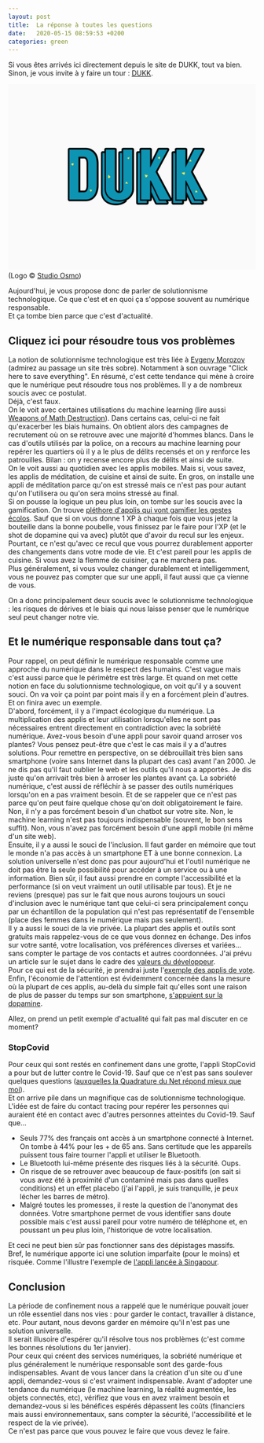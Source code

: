 ```yaml
---
layout: post
title:  La réponse à toutes les questions
date:   2020-05-15 08:59:53 +0200
categories: green
---
```


Si vous êtes arrivés ici directement depuis le site de DUKK, tout va bien.  
Sinon, je vous invite à y faire un tour : [DUKK](https://dukk.surge.sh).  
   
![DUKK](/assets/dukk.webp)
(Logo &copy; [Studio Osmo](https://twitter.com/Moetxea))

   
Aujourd'hui, je vous propose donc de parler de solutionnisme technologique. Ce que c'est et en quoi ça s'oppose souvent au numérique responsable.  
Et ça tombe bien parce que c'est d'actualité. 

## Cliquez ici pour résoudre tous vos problèmes
La notion de solutionnisme technologique est très liée à [Evgeny Morozov](https://www.evgenymorozov.com/) (admirez au passage un site très sobre). Notamment à son ouvrage "Click here to save everything". En résumé, c'est cette tendance qui mène à croire que le numérique peut résoudre tous nos problèmes. Il y a de nombreux soucis avec ce postulat.   
Déjà, c'est faux.  
On le voit avec certaines utilisations du machine learning (lire aussi [Weapons of Math Destruction](https://en.wikipedia.org/wiki/Weapons_of_Math_Destruction)). Dans certains cas, celui-ci ne fait qu'exacerber les biais humains. On obtient alors des campagnes de recrutement où on se retrouve avec une majorité d'hommes blancs. Dans le cas d'outils utilisés par la police, on a recours au machine learning pour repérer les quartiers où il y a le plus de délits recensés et on y renforce les patrouilles. Bilan : on y recense encore plus de délits et ainsi de suite.  
On le voit aussi au quotidien avec les applis mobiles. Mais si, vous savez, les applis de méditation, de cuisine et ainsi de suite. En gros, on installe une appli de méditation parce qu'on est stressé mais ce n'est pas pour autant qu'on l'utilisera ou qu'on sera moins stressé au final.  
Si on pousse la logique un peu plus loin, on tombe sur les soucis avec la gamification. On trouve [pléthore d'applis qui vont gamifier les gestes écolos](http://ldevernay.github.io/green/2019/06/10/transition.html). Sauf que si on vous donne 1 XP à chaque fois que vous jetez la bouteille dans la bonne poubelle, vous finissez par le faire pour l'XP (et le shot de dopamine qui va avec) plutôt que d'avoir du recul sur les enjeux. Pourtant, ce n'est qu'avec ce recul que vous pourrez durablement apporter des changements dans votre mode de vie. Et c'est pareil pour les applis de cuisine. Si vous avez la flemme de cuisiner, ça ne marchera pas.  
Plus généralement, si vous voulez changer durablement et intelligemment, vous ne pouvez pas compter que sur une appli, il faut aussi que ça vienne de vous.  
   
On a donc principalement deux soucis avec le solutionnisme technologique : les risques de dérives et le biais qui nous laisse penser que le numérique seul peut changer notre vie.  
  
## Et le numérique responsable dans tout ça?
Pour rappel, on peut définir le numérique responsable comme une approche du numérique dans le respect des humains. C'est vague mais c'est aussi parce que le périmètre est très large. Et quand on met cette notion en face du solutionnisme technologique, on voit qu'il y a souvent souci.
On va voir ça point par point mais il y en a forcément plein d'autres.  
Et on finira avec un exemple.   
D'abord, forcément, il y a l'impact écologique du numérique. La multiplication des applis et leur utilisation lorsqu'elles ne sont pas nécessaires entrent directement en contradiction avec la sobriété numérique. Avez-vous besoin d'une appli pour savoir quand arroser vos plantes? Vous pensez peut-être que c'est le cas mais il y a d'autres solutions. Pour remettre en perspective, on se débrouillait très bien sans smartphone (voire sans Internet dans la plupart des cas) avant l'an 2000. Je ne dis pas qu'il faut oublier le web et les outils qu'il nous a apportés. Je dis juste qu'on arrivait très bien à arroser les plantes avant ça. La sobriété numérique, c'est aussi de réfléchir à se passer des outils numériques lorsqu'on en a pas vraiment besoin. Et de se rappeler que ce n'est pas parce qu'on peut faire quelque chose qu'on doit obligatoirement le faire. Non, il n'y a pas forcément besoin d'un chatbot sur votre site. Non, le machine learning n'est pas toujours indispensable (souvent, le bon sens suffit). Non, vous n'avez pas forcément besoin d'une appli mobile (ni même d'un site web).    
Ensuite, il y a aussi le souci de l'inclusion. Il faut garder en mémoire que tout le monde n'a pas accès à un smartphone ET à une bonne connexion. La solution universelle n'est donc pas pour aujourd'hui et l'outil numérique ne doit pas être la seule possibilité pour accéder à un service ou à une information. Bien sûr, il faut aussi prendre en compte l'accessibilité et la performance (si on veut vraiment un outil utilisable par tous). Et je ne reviens (presque) pas sur le fait que nous aurons toujours un souci d'inclusion avec le numérique tant que celui-ci sera principalement conçu par un échantillon de la population qui n'est pas représentatif de l'ensemble (place des femmes dans le numérique mais pas seulement).   
Il y a aussi le souci de la vie privée. La plupart des applis et outils sont gratuits mais rappelez-vous de ce que vous donnez en échange. Des infos sur votre santé, votre localisation, vos préférences diverses et variées... sans compter le partage de vos contacts et autres coordonnées. J'ai prévu un article sur le sujet dans le cadre des [valeurs du développeur](http://ldevernay.github.io/green/2019/09/03/valeurs.html).  
Pour ce qui est de la sécurité, je prendrai juste l'[exemple des applis de vote](https://www.wired.com/story/voatz-voting-app-security-flaws/).  
Enfin, l'économie de l'attention est évidemment concernée dans la mesure où la plupart de ces applis, au-delà du simple fait qu'elles sont une raison de plus de passer du temps sur son smartphone, [s'appuient sur la dopamine](https://www.arte.tv/fr/videos/RC-017841/dopamine/). 
   
Allez, on prend un petit exemple d'actualité qui fait pas mal discuter en ce moment?

### StopCovid
Pour ceux qui sont restés en confinement dans une grotte, l'appli StopCovid a pour but de lutter contre le Covid-19. Sauf que ce n'est pas sans soulever quelques questions ([auxquelles la Quadrature du Net répond mieux que moi](https://www.laquadrature.net/2020/04/14/nos-arguments-pour-rejeter-stopcovid/)).  
Et on arrive pile dans un magnifique cas de solutionnisme technologique.  
L'idée est de faire du contact tracing pour repérer les personnes qui auraient été en contact avec d'autres personnes atteintes du Covid-19. Sauf que...
* Seuls 77% des français ont accès à un smartphone connecté à Internet. On tombe à 44% pour les + de 65 ans. Sans certitude que les appareils puissent tous faire tourner l'appli et utiliser le Bluetooth.
* Le Bluetooth lui-même présente des risques liés à la sécurité. Oups.  
* On risque de se retrouver avec beaucoup de faux-positifs (on sait si vous avez été à proximité d'un contaminé mais pas dans quelles conditions) et un effet placebo (j'ai l'appli, je suis tranquille, je peux lécher les barres de métro).
* Malgré toutes les promesses, il reste la question de l'anonymat des données. Votre smartphone permet de vous identifier sans doute possible mais c'est aussi pareil pour votre numéro de téléphone et, en poussant un peu plus loin, l'historique de votre localisation.  

Et ceci ne peut bien sûr pas fonctionner sans des dépistages massifs.   
Bref, le numérique apporte ici une solution imparfaite (pour le moins) et risquée. Comme l'illustre l'exemple de [l'appli lancée à Singapour](https://www.letemps.ch/economie/singapour-tracage-app-degenere-surveillance-masse).

## Conclusion
La période de confinement nous a rappelé que le numérique pouvait jouer un rôle essentiel dans nos vies : pour garder le contact, travailler à distance, etc. Pour autant, nous devons garder en mémoire qu'il n'est pas une solution universelle.   
Il serait illusoire d'espérer qu'il résolve tous nos problèmes (c'est comme les bonnes résolutions du 1er janvier).  
Pour ceux qui créent des services numériques, la sobriété numérique et plus généralement le numérique responsable sont des garde-fous indispensables. Avant de vous lancer dans la création d'un site ou d'une appli, demandez-vous si c'est vraiment indispensable. Avant d'adopter une tendance du numérique (le machine learning, la réalité augmentée, les objets connectés, etc), vérifiez que vous en avez vraiment besoin et demandez-vous si les bénéfices espérés dépassent les coûts (financiers mais aussi environnementaux, sans compter la sécurité, l'accessibilité et le respect de la vie privée).  
Ce n'est pas parce que vous pouvez le faire que vous devez le faire. 


